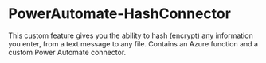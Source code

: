 # PowerAutomate-HashConnector
This custom feature gives you the ability to hash (encrypt) any information you enter, from a text message to any file. Contains an Azure function and a custom Power Automate connector.
